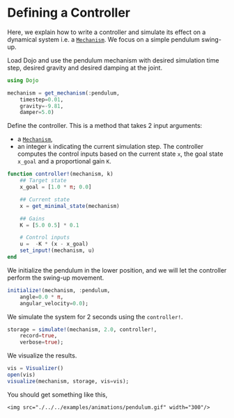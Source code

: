 # Defining a Controller
Here, we explain how to write a controller and simulate its effect on a dynamical system
i.e. a [`Mechanism`](@ref).
We focus on a simple pendulum swing-up.

Load Dojo and use the pendulum mechanism with desired simulation time step, desired gravity and desired damping at the joint.

```julia
using Dojo

mechanism = get_mechanism(:pendulum,
    timestep=0.01,
    gravity=-9.81,
    damper=5.0)
```

Define the controller. This is a method that takes 2 input arguments:
- a [`Mechanism`](@ref),
- an integer `k` indicating the current simulation step.
The controller computes the control inputs based on the current state `x`, the goal state `x_goal` and a proportional gain `K`.


```julia
function controller!(mechanism, k)
    ## Target state
    x_goal = [1.0 * π; 0.0]

    ## Current state
    x = get_minimal_state(mechanism)

    ## Gains
    K = [5.0 0.5] * 0.1

    # Control inputs
    u =  -K * (x - x_goal)
    set_input!(mechanism, u)
end
```

We initialize the pendulum in the lower position, and we will let the controller perform the swing-up movement.
```julia
initialize!(mechanism, :pendulum,
    angle=0.0 * π,
    angular_velocity=0.0);
```

We simulate the system for 2 seconds using the `controller!`.
```julia
storage = simulate!(mechanism, 2.0, controller!,
    record=true,
    verbose=true);
```

We visualize the results.
```julia
vis = Visualizer()
open(vis)
visualize(mechanism, storage, vis=vis);
```

You should get something like this,
```@raw html
<img src="./../../examples/animations/pendulum.gif" width="300"/>
```
